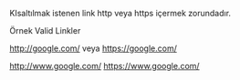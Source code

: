 KIsaltılmak istenen link http veya https içermek zorundadır. 

Örnek Valid Linkler

http://google.com/ veya https://google.com/

http://www.google.com/ https://www.google.com/
